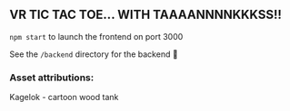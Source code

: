 ## VR TIC TAC TOE... WITH TAAAANNNNKKKSS!!

`npm start` to launch the frontend on port 3000

See the `/backend` directory for the backend :metal:


### Asset attributions:
Kagelok - cartoon wood tank
